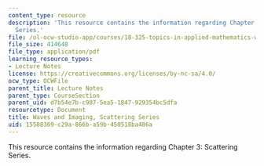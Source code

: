 ```yaml
---
content_type: resource
description: 'This resource contains the information regarding Chapter 3: Scattering
  Series.'
file: /ol-ocw-studio-app/courses/18-325-topics-in-applied-mathematics-waves-and-imaging-fall-2015/15588369c29a866ba59b450518ba486a_MIT18_325F15_Chapter3.pdf
file_size: 414648
file_type: application/pdf
learning_resource_types:
- Lecture Notes
license: https://creativecommons.org/licenses/by-nc-sa/4.0/
ocw_type: OCWFile
parent_title: Lecture Notes
parent_type: CourseSection
parent_uid: d7b54e7b-c987-5ea5-1847-929354bc5dfa
resourcetype: Document
title: Waves and Imaging, Scattering Series
uid: 15588369-c29a-866b-a59b-450518ba486a
---
```

This resource contains the information regarding Chapter 3: Scattering Series.